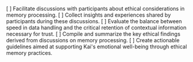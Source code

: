 [ ] Facilitate discussions with participants about ethical considerations in memory processing.
[ ] Collect insights and experiences shared by participants during these discussions.
[ ] Evaluate the balance between speed in data handling and the critical retention of contextual information necessary for trust.
[ ] Compile and summarize the key ethical findings derived from discussions on memory processing.
[ ] Create actionable guidelines aimed at supporting Kai's emotional well-being through ethical memory practices.